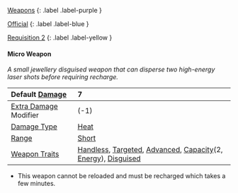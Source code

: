 
[Weapons](Game/Weapons-List)
{: .label .label-purple }

[Official](Game/Blocks/Official)
{: .label .label-blue }

[Requisition 2](Game/Deployment#Requisition)
{: .label .label-yellow }
#### Micro Weapon
*A small jewellery disguised weapon that can disperse two high-energy laser shots before requiring recharge.*

| Default [Damage](Core/Weapons#Calculating%20Damage)       | 7                                                                                                                                                                                                                                              |
| :-------------------------------------------------------- | :--------------------------------------------------------------------------------------------------------------------------------------------------------------------------------------------------------------------------------------------- |
| [Extra Damage](Game/Core/Attacks#Extra%20Damage) Modifier | (-1)                                                                                                                                                                                                                                           |
| [Damage Type](Core/Weapons#Damage%20Type)                 | [Heat](Game/Core/Injury#Heat)                                                                                                                                                                                                                  |
| [Range](Core/Weapons#Range)                               | [Short](Game/Core/Movement#Short)                                                                                                                                                                                                              |
| [Weapon Traits](Core/Weapon-Traits)                       | [Handless](Game/Core/Blocks/Handless), [Targeted](Game/Core/Blocks/Targeted), [Advanced](Game/Core/Blocks/Advanced), [Capacity](Game/Core/Blocks/Capacity)(2, [Energy](Game/Munition-Details#Energy)), [Disguised](Game/Core/Blocks/Disguised) |

* This weapon cannot be reloaded and must be recharged which takes a few minutes.

